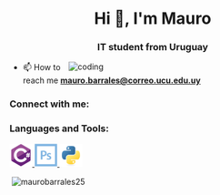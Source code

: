 <h1 align="center">Hi 👋, I'm Mauro</h1>
<h3 align="center">IT student from Uruguay</h3>

<img align= "right" alt="coding" width= "400" src="https://media.giphy.com/media/H1dxi6xdh4NGQCZSvz/giphy.gif">

- 📫 How to reach me **mauro.barrales@correo.ucu.edu.uy**

<h3 align="left">Connect with me:</h3>
<p align="left">
</p>

<h3 align="left">Languages and Tools:</h3>
<p align="left"> <a href="https://www.w3schools.com/cs/" target="_blank" rel="noreferrer"> <img src="https://raw.githubusercontent.com/devicons/devicon/master/icons/csharp/csharp-original.svg" alt="csharp" width="40" height="40"/> </a> <a href="https://www.photoshop.com/en" target="_blank" rel="noreferrer"> <img src="https://raw.githubusercontent.com/devicons/devicon/master/icons/photoshop/photoshop-line.svg" alt="photoshop" width="40" height="40"/> </a> <a href="https://www.python.org" target="_blank" rel="noreferrer"> <img src="https://raw.githubusercontent.com/devicons/devicon/master/icons/python/python-original.svg" alt="python" width="40" height="40"/> </a> </p>

<p>&nbsp;<img align="center" src="https://github-readme-stats.vercel.app/api?username=maurobarrales25&show_icons=true&locale=en" alt="maurobarrales25" /></p>
